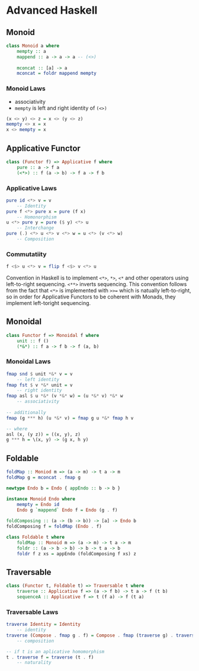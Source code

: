# Advanced Haskell

## Monoid

``` haskell
class Monoid a where
    mempty :: a 
    mappend :: a -> a -> a -- (<>)
    
    mconcat :: [a] -> a 
    mconcat = foldr mappend mempty
```

### Monoid Laws

- associativity
- `mempty` is left and right identity of `(<>)`

``` haskell
(x <> y) <> z = x <> (y <> z)
mempty <> x = x
x <> mempty = x
```

## Applicative Functor

``` haskell
class (Functor f) => Applicative f where
    pure :: a -> f a 
    (<*>) :: f (a -> b) -> f a -> f b
```

### Applicative Laws 

``` haskell
pure id <*> v = v 
    -- Identity
pure f <*> pure x = pure (f x)
    -- Homonorphism
u <*> pure y = pure ($ y) <*> u 
    -- Interchange
pure (.) <*> u <*> v <*> w = u <*> (v <*> w)
    -- Composition
```

### Commutatiity

``` haskell
f <$> u <*> v = flip f <$> v <*> u
```

Convention in Haskell is to implement `<*>`, `*>`, `<*` and other operators using left-to-right sequencing. `<**>` inverts sequencing. This convention follows from the fact that `<*>` is implemented with `>>=` which is natually left-to-right, so in order for Applicative Functors to be coherent with Monads, they implement left-toright sequencing.

## Monoidal

``` haskell
class Functor f => Monoidal f where
    unit :: f ()
    (*&*) :: f a -> f b -> f (a, b)
```

### Monoidal Laws

``` haskell
fmap snd $ unit *&* v = v
    -- left identity
fmap fst $ v *&* unit = v
    -- right identity
fmap asl $ u *&* (v *&* w) = (u *&* v) *&* w
    -- associativity
    
-- additionally
fmap (g *** h) (u *&* v) = fmap g u *&* fmap h v

-- where
asl (x, (y z)) = ((x, y), z)
g *** h = \(x, y) -> (g x, h y)
```

## Foldable

``` haskell
foldMap :: Moniod m => (a -> m) -> t a -> m
foldMap g = mconcat . fmap g

newtype Endo b = Endo { appEndo :: b -> b }

instance Monoid Endo where
    mempty = Endo id
    Endo g `mappend` Endo f = Endo (g . f)
    
foldComposing :: (a -> (b -> b)) -> [a] -> Endo b
foldComposing f = foldMap (Endo . f)

class Foldable t where
    foldMap :: Monoid m => (a -> m) -> t a -> m
    foldr :: (a -> b -> b) -> b -> t a -> b
    foldr f z xs = appEndo (foldComposing f xs) z
```

## Traversable

``` haskell
class (Functor t, Foldable t) => Traversable t where
    traverse :: Applicative f => (a -> f b) -> t a -> f (t b)
    sequenceA :: Applicative f => t (f a) -> f (t a)
```

### Traversable Laws

``` haskell
traverse Identity = Identity
    -- identity
traverse (Compose . fmap g . f) = Compose . fmap (traverse g) . traverse f
    -- composition

-- if t is an aplicative homomorphism
t . traverse f = traverse (t . f)
    -- naturality
```
